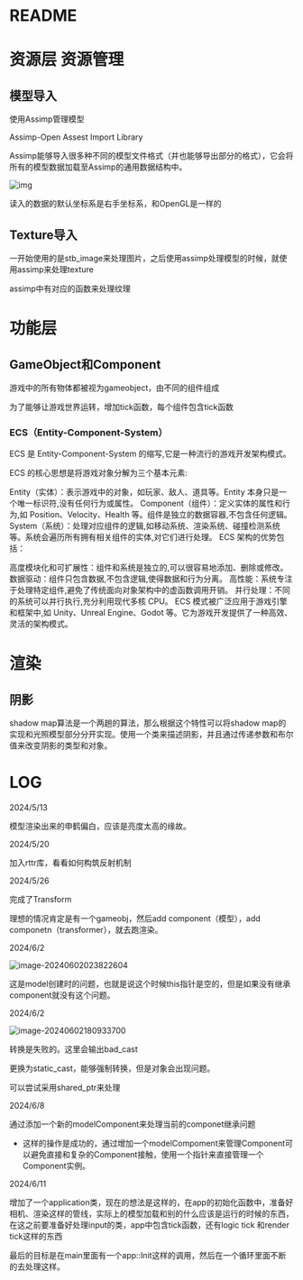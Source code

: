 # README

# 资源层 资源管理

## 模型导入

使用Assimp管理模型

Assimp-Open Assest Import Library

Assimp能够导入很多种不同的模型文件格式（并也能够导出部分的格式），它会将所有的模型数据加载至Assimp的通用数据结构中。

![img](https://learnopengl-cn.github.io/img/03/01/assimp_structure.png)

读入的数据的默认坐标系是右手坐标系，和OpenGL是一样的

## Texture导入

一开始使用的是stb_image来处理图片，之后使用assimp处理模型的时候，就使用assimp来处理texture

assimp中有对应的函数来处理纹理

# 功能层

## GameObject和Component

游戏中的所有物体都被视为gameobject，由不同的组件组成

为了能够让游戏世界运转，增加tick函数，每个组件包含tick函数

### ECS（Entity-Component-System）

ECS 是 Entity-Component-System 的缩写,它是一种流行的游戏开发架构模式。

ECS 的核心思想是将游戏对象分解为三个基本元素:

Entity（实体）：表示游戏中的对象，如玩家、敌人、道具等。Entity 本身只是一个唯一标识符,没有任何行为或属性。
Component（组件）：定义实体的属性和行为,如 Position、Velocity、Health 等。组件是独立的数据容器,不包含任何逻辑。
System（系统）：处理对应组件的逻辑,如移动系统、渲染系统、碰撞检测系统等。系统会遍历所有拥有相关组件的实体,对它们进行处理。
ECS 架构的优势包括：

高度模块化和可扩展性：组件和系统是独立的,可以很容易地添加、删除或修改。
数据驱动：组件只包含数据,不包含逻辑,使得数据和行为分离。
高性能：系统专注于处理特定组件,避免了传统面向对象架构中的虚函数调用开销。
并行处理：不同的系统可以并行执行,充分利用现代多核 CPU。
ECS 模式被广泛应用于游戏引擎和框架中,如 Unity、Unreal Engine、Godot 等。它为游戏开发提供了一种高效、灵活的架构模式。

# 渲染

## 阴影

shadow map算法是一个两趟的算法，那么根据这个特性可以将shadow map的实现和光照模型部分分开实现。使用一个类来描述阴影，并且通过传递参数和布尔值来改变阴影的类型和对象。







# LOG

2024/5/13

模型渲染出来的申鹤偏白，应该是亮度太高的缘故。

2024/5/20

加入rttr库，看看如何构筑反射机制

2024/5/26

完成了Transform

理想的情况肯定是有一个gameobj，然后add component（模型），add componetn（transformer），就去跑渲染。

2024/6/2

![image-20240602023822604](C:\Users\87784\AppData\Roaming\Typora\typora-user-images\image-20240602023822604.png)

这是model创建时的问题，也就是说这个时候this指针是空的，但是如果没有继承component就没有这个问题。

2024/6/2

![image-20240602180933700](C:\Users\87784\AppData\Roaming\Typora\typora-user-images\image-20240602180933700.png)

转换是失败的。这里会输出bad_cast

更换为static_cast，能够强制转换，但是对象会出现问题。

可以尝试采用shared_ptr来处理

2024/6/8

通过添加一个新的modelComponent来处理当前的componet继承问题

- 这样的操作是成功的，通过增加一个modelCompoment来管理Component可以避免直接和复杂的Component接触，使用一个指针来直接管理一个Component实例。

2024/6/11

增加了一个application类，现在的想法是这样的，在app的初始化函数中，准备好相机、渲染这样的管线，实际上的模型加载和别的什么应该是运行的时候的东西，在这之前要准备好处理input的类，app中包含tick函数，还有logic tick 和render tick这样的东西

最后的目标是在main里面有一个app::Init这样的调用，然后在一个循环里面不断的去处理这样。
